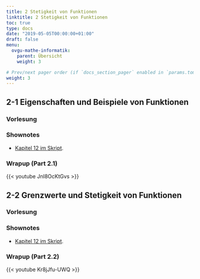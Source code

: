 ```yaml
---
title: 2 Stetigkeit von Funktionen
linktitle: 2 Stetigkeit von Funktionen
toc: true
type: docs
date: "2019-05-05T00:00:00+01:00"
draft: false
menu:
  ovgu-mathe-informatik:
    parent: Übersicht
    weight: 3

# Prev/next pager order (if `docs_section_pager` enabled in `params.toml`)
weight: 3
---
```


## 2-1 Eigenschaften und Beispiele von Funktionen

### Vorlesung
<div id="pc-lecture-2-1"></div>

### Shownotes

 * [Kapitel 12 im Skript](https://paperhive.org/documents/items/Q5_T1IK-vd5c?a=d:cjsQ71YoKehx).

### Wrapup (Part 2.1)

{{< youtube JnI8OcKtGvs >}}

## 2-2 Grenzwerte und Stetigkeit von Funktionen
### Vorlesung

<div id="pc-lecture-2-2"></div>

### Shownotes

 * [Kapitel 12 im Skript](https://paperhive.org/documents/items/Q5_T1IK-vd5c?a=d:cjsQ71YoKehx).

### Wrapup (Part 2.2)

{{< youtube Kr8jJfu-UWQ >}}
